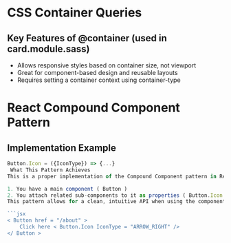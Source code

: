 # CSS Container Queries

## Key Features of @container (used in card.module.sass)

- Allows responsive styles based on container size, not viewport
- Great for component-based design and reusable layouts
- Requires setting a container context using container-type

# React Compound Component Pattern

## Implementation Example

````jsx
Button.Icon = ({IconType}) => {...}
 What This Pattern Achieves
This is a proper implementation of the Compound Component pattern in React, where:

1. You have a main component ( Button )
2. You attach related sub-components to it as properties ( Button.Icon )
This pattern allows for a clean, intuitive API when using the components:

```jsx
< Button href = "/about" >
    Click here < Button.Icon IconType = "ARROW_RIGHT" />
</ Button >
````
